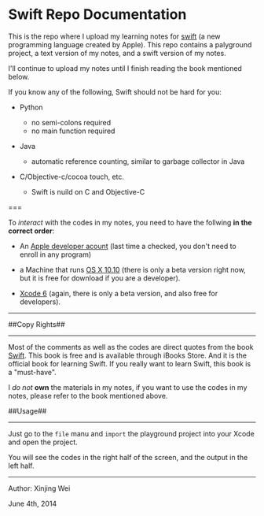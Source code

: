 Swift Repo Documentation
=====

This is the repo where I upload my learning notes for [swift](https://developer.apple.com/swift/) (a new programming language created by Apple). 
This repo contains a palyground project, a text version of my notes, and a swift version of my notes. 

I'll continue to upload my notes until I finish reading the book mentioned below.

If you know any of the following, Swift should not be hard for you:

- Python 
  - no semi-colons required
  - no main function required

- Java 
  - automatic reference counting, similar to garbage collector in Java

- C/Objective-c/cocoa touch, etc. 
  - Swift is nuild on C and Objective-C

===

To *interact* with the codes in my notes, you need to have the follwing **in the correct order**: 

- An [Apple developer acount](https://developer.apple.com) (last time a checked, you don't need to enroll in any program)

- a Machine that runs [OS X 10.10](https://developer.apple.com/osx/whats-new/) (there is only a beta version right now, but it is free for download if you are a developer).

- [Xcode 6](https://developer.apple.com/xcode/) (again, there is only a beta version, and also free for developers).

***

##Copy Rights##
***

Most of the comments as well as the codes are direct quotes from the book [Swift](https://itunes.apple.com/us/book/the-swift-programming-language/id881256329?mt=11).
This book is free and is available through iBooks Store. And it is the official book for learning Swift.
If you really want to learn Swift, this book is a "must-have".

I *do not* **own** the materials in my notes, if you want to use the codes in my notes, 
please refer to the book mentioned above.

##Usage##
***

Just go to the `file` manu and `import` the playground project into your Xcode and open the project.

You will see the codes in the right half of the screen, and the output in the left half.


***

Author: Xinjing Wei

June 4th, 2014
